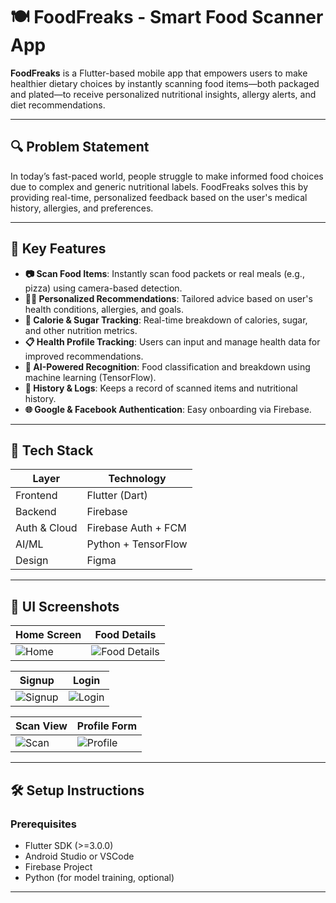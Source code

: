 # 🍽️ FoodFreaks - Smart Food Scanner App

**FoodFreaks** is a Flutter-based mobile app that empowers users to make healthier dietary choices by instantly scanning food items—both packaged and plated—to receive personalized nutritional insights, allergy alerts, and diet recommendations.


---

## 🔍 Problem Statement

In today’s fast-paced world, people struggle to make informed food choices due to complex and generic nutritional labels. FoodFreaks solves this by providing real-time, personalized feedback based on the user's medical history, allergies, and preferences.

---

## 🧠 Key Features

- **📷 Scan Food Items**: Instantly scan food packets or real meals (e.g., pizza) using camera-based detection.
- **👩‍⚕️ Personalized Recommendations**: Tailored advice based on user's health conditions, allergies, and goals.
- **🍬 Calorie & Sugar Tracking**: Real-time breakdown of calories, sugar, and other nutrition metrics.
- **📋 Health Profile Tracking**: Users can input and manage health data for improved recommendations.
- **🤖 AI-Powered Recognition**: Food classification and breakdown using machine learning (TensorFlow).
- **🧾 History & Logs**: Keeps a record of scanned items and nutritional history.
- **🌐 Google & Facebook Authentication**: Easy onboarding via Firebase.

---

## 🚀 Tech Stack

| Layer             | Technology         |
|------------------|--------------------|
| Frontend         | Flutter (Dart)     |
| Backend          | Firebase           |
| Auth & Cloud     | Firebase Auth + FCM|
| AI/ML            | Python + TensorFlow|
| Design           | Figma              |

---

## 📲 UI Screenshots

| Home Screen | Food Details |
|-------------|--------------|
| ![Home](./project_name/assets/screenshots/AndroidLarge14.png) | ![Food Details](./project_name/assets/screenshots/AndroidLarge13.png) |

| Signup | Login |
|--------|-------|
| ![Signup](./project_name/assets/screenshots/iPhone16Pro3.png) | ![Login](./project_name/assets/screenshots/iPhone16Pro4.png) |

| Scan View | Profile Form |
|-----------|--------------|
| ![Scan](./project_name/assets/screenshots/iPhone16Pro9.png) | ![Profile](./project_name/assets/screenshots/iPhone16Pro10.png) |

---

## 🛠️ Setup Instructions

### Prerequisites

- Flutter SDK (>=3.0.0)
- Android Studio or VSCode
- Firebase Project
- Python (for model training, optional)

---

